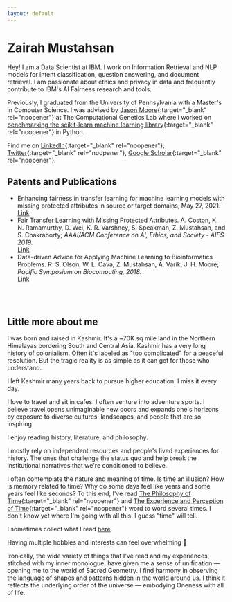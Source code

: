 ```yaml
---
layout: default
---
```


# Zairah Mustahsan
Hey! I am a Data Scientist at IBM. I work on Information Retrieval and NLP models for 
intent classification, question answering, and document retrieval. 
I am passionate about ethics and privacy in data
and frequently contribute to IBM's AI Fairness research and tools.  

Previously, I graduated from the University of Pennsylvania with a Master's in Computer Science. 
I was advised by [Jason Moore](http://jasonhmoore.org/){:target="_blank" rel="noopener"} at The Computational Genetics Lab where I worked
on [benchmarking the scikit-learn machine learning library](https://github.com/rhiever/sklearn-benchmarks){:target="_blank" rel="noopener"} in Python.

Find me on [LinkedIn](https://www.linkedin.com/in/zairah-mustahsan-29178854/){:target="_blank" rel="noopener"},
[Twitter](https://twitter.com/zairah___){:target="_blank" rel="noopener"},
[Google Scholar](https://scholar.google.com/citations?user=6z2FJZkAAAAJ&hl=en){:target="_blank" rel="noopener"}.
<br /> 

## Patents and Publications
- Enhancing fairness in transfer learning for machine learning models with missing protected attributes in source or target domains, May 27, 2021.
<br /> [Link](https://patents.google.com/patent/US20210158204A1/en)
- Fair Transfer Learning with Missing Protected Attributes. A. Coston, K. N. Ramamurthy, D. Wei, K. R. Varshney, S. Speakman, Z. Mustahsan, and S. Chakraborty; *AAAI/ACM Conference on AI, Ethics, and Society - AIES 2019.*
<br /> [Link](https://dl.acm.org/doi/abs/10.1145/3306618.3314236)
- Data-driven Advice for Applying Machine Learning to Bioinformatics Problems. R. S. Olson, W. L. Cava, 
Z. Mustahsan, A. Varik, J. H. Moore; *Pacific Symposium on Biocomputing, 2018.*
<br /> [Link](https://www.worldscientific.com/doi/abs/10.1142/9789813235533_0018)
<br /> 
<br /> 

## Little more about me

I was born and raised in Kashmir. It's a ~70K sq mile land in the Northern Himalayas bordering South and Central Asia. 
Kashmir has a very long history of colonialism. Often it's labeled as "too complicated" for a peaceful resolution. But the tragic reality is as simple as it can get for those who understand. 
<br /> 

I left Kashmir many years back to pursue higher education. I miss it every day. 
<br /> 

I love to travel and sit in cafes. I often venture into adventure sports. I believe travel opens unimaginable new doors and expands one's horizons by exposure to diverse cultures, landscapes, and people that are so inspiring.
<br /> 

I enjoy reading history, literature, and philosophy. 
<br /> 

I mostly rely on independent resources and people's lived experiences for history. The ones that challenge the status quo and help break the institutional narratives that we're conditioned to believe. 
<br /> 

I often contemplate the nature and meaning of time. Is time an illusion? How is memory related to time? 
Why do some days feel like years and some years feel like seconds? 
To this end, I've read [The Philosophy of Time](https://iep.utm.edu/time/){:target="_blank" rel="noopener"} and 
[The Experience and Perception of Time](https://plato.stanford.edu/entries/time-experience/){:target="_blank" rel="noopener"}
word to word several times. I don't know yet where I'm going with all this. I guess "time" will tell. 
<br /> 

I sometimes collect what I read [here](/Reading-Writing). 
<br /> 

Having multiple hobbies and interests can feel overwhelming 🙂
<br /> 

Ironically, the wide variety of things that I've read and my experiences, 
stitched with my inner monologue, have given me a sense of unification — opening me to the world of Sacred Geometry. 
I find harmony in observing the language of shapes and patterns hidden in the world around us. 
I think it reflects the underlying order of the universe — embodying Oneness with all of life. 


